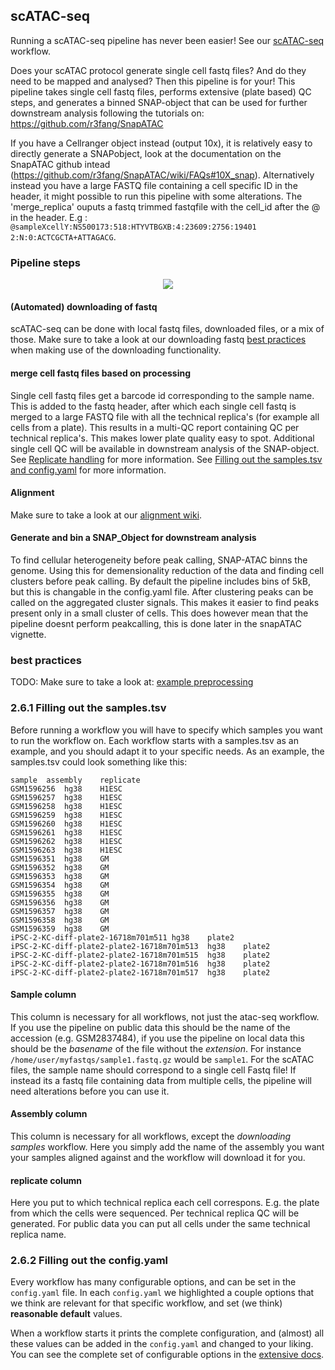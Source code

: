 ## scATAC-seq
Running a scATAC-seq pipeline has never been easier! See our [scATAC-seq](https://github.com/vanheeringen-lab/snakemake-workflows/tree/master/workflows/scATAC_seq) workflow.

Does your scATAC protocol generate single cell fastq files? And do they need to be mapped and analysed? Then this pipeline is for your! This pipeline takes single cell fastq files, performs extensive (plate based) QC steps, and generates a binned  SNAP-object that can be used for further downstream analysis following the tutorials on: https://github.com/r3fang/SnapATAC

If you have a Cellranger object instead (output 10x), it is relatively easy to directly generate a SNAPobject, look at the documentation on the SnapATAC github intead (https://github.com/r3fang/SnapATAC/wiki/FAQs#10X_snap).
Alternatively instead you have a large FASTQ file containing a cell specific ID in the header, it might possible to run this pipeline with some alterations. The 'merge_replica' ouputs a fastq trimmed fastqfile with the cell_id after the @ in the header. E.g : ```@sampleXcellY:NS500173:518:HTYVTBGXB:4:23609:2756:19401 2:N:0:ACTCGCTA+ATTAGACG```.


### Pipeline steps
<p align="center">
  <img src="../../_static/scatac_seq.png">
</p>

#### (Automated) downloading of fastq
scATAC-seq can be done with local fastq files, downloaded files, or a mix of those. Make sure to take a look at our downloading fastq [best practices](https://vanheeringen-lab.github.io/seq2science/content/workflows/download_fastq.html#best-practices) when making use of the downloading functionality.

#### merge cell fastq files based on processing  
Single cell fastq files get a barcode id corresponding to the sample name. This is added to the fastq header, after which each single cell fastq is merged to a large FASTQ file with all the technical replica's (for example all cells from a plate). This results in a multi-QC report containing QC per technical replica's. This makes lower plate quality easy to spot.
Additional single cell QC will be available in downstream analysis of the SNAP-object.
See [Replicate handling](https://github.com/vanheeringen-lab/snakemake-workflows/wiki/4.-Replicate-handling) for more information.
See [Filling out the samples.tsv and config.yaml](https://github.com/vanheeringen-lab/snakemake-workflows/blob/docs/docs/fillingout.md) for more information.

#### Alignment
Make sure to take a look at our [alignment wiki](https://vanheeringen-lab.github.io/seq2science/content/workflows/alignment.html).

#### Generate and bin a SNAP_Object for downstream analysis
To find cellular heterogeneity before peak calling, SNAP-ATAC binns the genome. Using this for demensionality reduction of the data and finding cell clusters before peak calling. By default the pipeline includes bins of 5kB, but this is changable in the config.yaml file.
After clustering peaks can be called on the aggregated cluster signals. This makes it easier to find peaks present only in a small cluster of cells. This does however mean that the pipeline doesnt perform peakcalling, this is done later in the snapATAC vignette.

### best practices
TODO: Make sure to take a look at: [example preprocessing](../scATAC_postprocessing.html)

### 2.6.1 Filling out the samples.tsv

Before running a workflow you will have to specify which samples you want to run the workflow on. Each workflow starts with a samples.tsv as an example, and you should adapt it to your specific needs. As an example, the samples.tsv could look something like this:

```
sample	assembly	replicate
GSM1596256	hg38	H1ESC
GSM1596257	hg38	H1ESC
GSM1596258	hg38	H1ESC
GSM1596259	hg38	H1ESC
GSM1596260	hg38	H1ESC
GSM1596261	hg38	H1ESC
GSM1596262	hg38	H1ESC
GSM1596263	hg38	H1ESC
GSM1596351	hg38	GM
GSM1596352	hg38	GM
GSM1596353	hg38	GM
GSM1596354	hg38	GM
GSM1596355	hg38	GM
GSM1596356	hg38	GM
GSM1596357	hg38	GM
GSM1596358	hg38	GM
GSM1596359	hg38	GM
iPSC-2-KC-diff-plate2-16718m701m511	hg38	plate2
iPSC-2-KC-diff-plate2-plate2-16718m701m513	hg38	plate2
iPSC-2-KC-diff-plate2-plate2-16718m701m515	hg38	plate2
iPSC-2-KC-diff-plate2-plate2-16718m701m516	hg38	plate2
iPSC-2-KC-diff-plate2-plate2-16718m701m517	hg38	plate2
```

#### Sample column
This column is necessary for all workflows, not just the atac-seq workflow. If you use the pipeline on public data this should be the name of the accession (e.g. GSM2837484), if you use the pipeline on local data this should be the *basename* of the file without the *extension*. For instance `/home/user/myfastqs/sample1.fastq.gz` would be `sample1`. For the scATAC files, the sample name should correspond to a single cell Fastq file! If instead its a fastq file containing data from multiple cells, the pipeline will need alterations before you can use it.

#### Assembly column
This column is necessary for all workflows, except the *downloading samples* workflow. Here you simply add the name of the assembly you want your samples aligned against and the workflow will download it for you. 

#### replicate column
Here you put to which technical replica each cell correspons. E.g. the plate from which the cells were sequenced. Per technical replica QC will be generated. For public data you can put all cells under the same technical replica name.

### 2.6.2 Filling out the config.yaml
Every workflow has many configurable options, and can be set in the `config.yaml` file. In each `config.yaml` we highlighted a couple options that we think are relevant for that specific workflow, and set (we think) **reasonable default** values.

When a workflow starts it prints the complete configuration, and (almost) all these values can be added in the `config.yaml` and changed to your liking. You can see the complete set of configurable options in the [extensive docs](../schemas.html).
